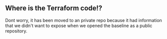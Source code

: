 ## Where is the Terraform code!?
Dont worry, it has been moved to an private repo because it had 
information that we didn't want to expose when we opened the baseline 
as a public repository.